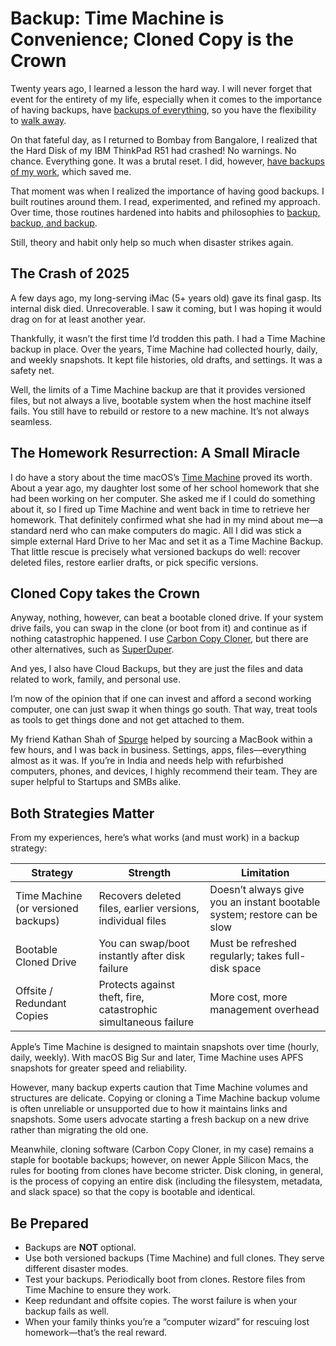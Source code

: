 # Backup: Time Machine is Convenience; Cloned Copy is the Crown

Twenty years ago, I learned a lesson the hard way. I will never forget that event for the entirety of my life, especially when it comes to the importance of having backups, have [backups of everything](/2021/backup/), so you have the flexibility to [walk away](/2025/can-i-walk-out/).

On that fateful day, as I returned to Bombay from Bangalore, I realized that the Hard Disk of my IBM ThinkPad R51 had crashed! No warnings. No chance. Everything gone. It was a brutal reset. I did, however, [have backups of my work](/2005/thou-shall-back-up-everyday/), which saved me.

That moment was when I realized the importance of having good backups. I built routines around them. I read, experimented, and refined my approach. Over time, those routines hardened into habits and philosophies to [backup, backup, and backup](/2021/backup/).

Still, theory and habit only help so much when disaster strikes again.

## The Crash of 2025

A few days ago, my long-serving iMac (5+ years old) gave its final gasp. Its internal disk died. Unrecoverable. I saw it coming, but I was hoping it would drag on for at least another year.

Thankfully, it wasn’t the first time I’d trodden this path. I had a Time Machine backup in place. Over the years, Time Machine had collected hourly, daily, and weekly snapshots. It kept file histories, old drafts, and settings. It was a safety net.

Well, the limits of a Time Machine backup are that it provides versioned files, but not always a live, bootable system when the host machine itself fails. You still have to rebuild or restore to a new machine. It’s not always seamless.

## The Homework Resurrection: A Small Miracle

I do have a story about the time macOS’s [Time Machine](https://en.wikipedia.org/wiki/Time_Machine_(macOS)) proved its worth. About a year ago, my daughter lost some of her school homework that she had been working on her computer. She asked me if I could do something about it, so I fired up Time Machine and went back in time to retrieve her homework. That definitely confirmed what she had in my mind about me—a standard nerd who can make computers do magic. All I did was stick a simple external Hard Drive to her Mac and set it as a Time Machine Backup. That little rescue is precisely what versioned backups do well: recover deleted files, restore earlier drafts, or pick specific versions.

## Cloned Copy takes the Crown

Anyway, nothing, however, can beat a bootable cloned drive. If your system drive fails, you can swap in the clone (or boot from it) and continue as if nothing catastrophic happened. I use [Carbon Copy Cloner](https://bombich.com), but there are other alternatives, such as [SuperDuper](https://www.shirt-pocket.com/SuperDuper/).

And yes, I also have Cloud Backups, but they are just the files and data related to work, family, and personal use.

I’m now of the opinion that if one can invest and afford a second working computer, one can just swap it when things go south. That way, treat tools as tools to get things done and not get attached to them.

My friend Kathan Shah of [Spurge](https://spurge.rentals) helped by sourcing a MacBook within a few hours, and I was back in business. Settings, apps, files—everything almost as it was. If you’re in India and needs help with refurbished computers, phones, and devices, I highly recommend their team. They are super helpful to Startups and SMBs alike.

## Both Strategies Matter

From my experiences, here’s what works (and must work) in a backup strategy:

| Strategy | Strength | Limitation |
|---|---|---|
| Time Machine (or versioned backups) | Recovers deleted files, earlier versions, individual files | Doesn’t always give you an instant bootable system; restore can be slow |
| Bootable Cloned Drive | You can swap/boot instantly after disk failure | Must be refreshed regularly; takes full-disk space |
| Offsite / Redundant Copies | Protects against theft, fire, catastrophic simultaneous failure | More cost, more management overhead |

Apple’s Time Machine is designed to maintain snapshots over time (hourly, daily, weekly). With macOS Big Sur and later, Time Machine uses APFS snapshots for greater speed and reliability.

However, many backup experts caution that Time Machine volumes and structures are delicate. Copying or cloning a Time Machine backup volume is often unreliable or unsupported due to how it maintains links and snapshots. Some users advocate starting a fresh backup on a new drive rather than migrating the old one.  

Meanwhile, cloning software (Carbon Copy Cloner, in my case) remains a staple for bootable backups; however, on newer Apple Silicon Macs, the rules for booting from clones have become stricter. Disk cloning, in general, is the process of copying an entire disk (including the filesystem, metadata, and slack space) so that the copy is bootable and identical.

## Be Prepared

- Backups are **NOT** optional. 
- Use both versioned backups (Time Machine) and full clones. They serve different disaster modes.  
- Test your backups. Periodically boot from clones. Restore files from Time Machine to ensure they work.  
- Keep redundant and offsite copies. The worst failure is when your backup fails as well.  
- When your family thinks you’re a “computer wizard” for rescuing lost homework—that’s the real reward.
